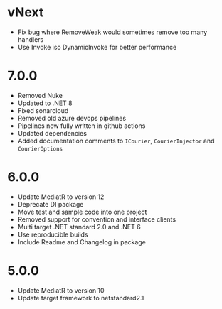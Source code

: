 # vNext
- Fix bug where RemoveWeak would sometimes remove too many handlers
- Use Invoke iso DynamicInvoke for better performance

# 7.0.0
- Removed Nuke
- Updated to .NET 8
- Fixed sonarcloud
- Removed old azure devops pipelines
- Pipelines now fully written in github actions
- Updated dependencies
- Added documentation comments to `ICourier`, `CourierInjector` and `CourierOptions`

# 6.0.0
- Update MediatR to version 12
- Deprecate DI package
- Move test and sample code into one project
- Removed support for convention and interface clients
- Multi target .NET standard 2.0 and .NET 6
- Use reproducible builds
- Include Readme and Changelog in package

# 5.0.0
- Update MediatR to version 10
- Update target framework to netstandard2.1
